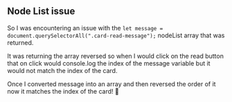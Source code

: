 ## Node List issue

So I was encountering an issue with the `let message = document.querySelectorAll(".card-read-message");` nodeList array that was returned.

It was returning the array reversed so when I would click on the read button that on click would console.log the index of the message variable but it would not match the index of the card.

Once I converted message into an array and then reversed the order of it now it matches the index of the card! 🥰
